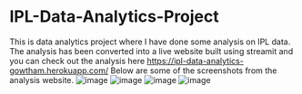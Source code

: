 # IPL-Data-Analytics-Project
This is data analytics project where I have done some analysis on IPL data.
The analysis has been converted into a live website built using streamit and you can check out the analysis here https://ipl-data-analytics-gowtham.herokuapp.com/
Below are some of the screenshots from the analysis website.
![image](https://user-images.githubusercontent.com/94861619/195984006-b9566a9e-4fa1-4a6e-b230-d3ccd74f3861.png)
![image](https://user-images.githubusercontent.com/94861619/195983930-05558499-3f44-4297-b566-d6ea434d2be0.png)
![image](https://user-images.githubusercontent.com/94861619/195983951-d95a8d2e-f2cb-4e40-ad41-7ac82a3051df.png)
![image](https://user-images.githubusercontent.com/94861619/195983978-285505dc-b0db-44bc-93d7-ee589db2dfc0.png)
